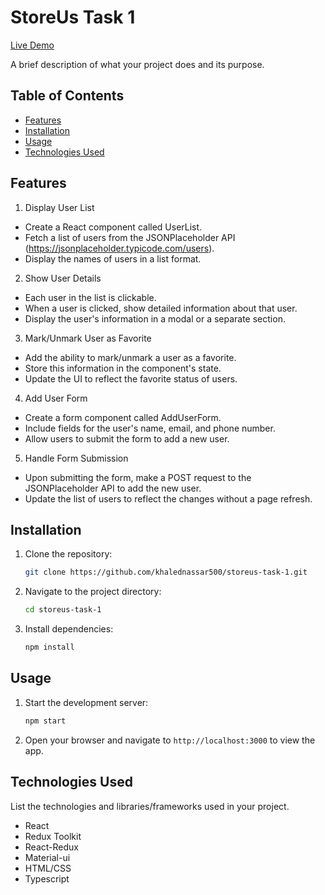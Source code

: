# StoreUs Task 1

[Live Demo](https://storeus-task-1.vercel.app/)

A brief description of what your project does and its purpose.

## Table of Contents

- [Features](#features)
- [Installation](#installation)
- [Usage](#usage)
- [Technologies Used](#technologies-used)

## Features

1. Display User List

- Create a React component called UserList.
- Fetch a list of users from the JSONPlaceholder API (https://jsonplaceholder.typicode.com/users).
- Display the names of users in a list format.

2. Show User Details

- Each user in the list is clickable.
- When a user is clicked, show detailed information about that user.
- Display the user's information in a modal or a separate section.

3. Mark/Unmark User as Favorite

- Add the ability to mark/unmark a user as a favorite.
- Store this information in the component's state.
- Update the UI to reflect the favorite status of users.

4. Add User Form

- Create a form component called AddUserForm.
- Include fields for the user's name, email, and phone number.
- Allow users to submit the form to add a new user.

5. Handle Form Submission

- Upon submitting the form, make a POST request to the JSONPlaceholder API to add the new user.
- Update the list of users to reflect the changes without a page refresh.

## Installation

1. Clone the repository:

   ```bash
   git clone https://github.com/khalednassar500/storeus-task-1.git
   ```

2. Navigate to the project directory:

   ```bash
   cd storeus-task-1
   ```

3. Install dependencies:

   ```bash
   npm install
   ```

## Usage

1. Start the development server:

   ```bash
   npm start
   ```

2. Open your browser and navigate to `http://localhost:3000` to view the app.

## Technologies Used

List the technologies and libraries/frameworks used in your project.

- React
- Redux Toolkit
- React-Redux
- Material-ui
- HTML/CSS
- Typescript
